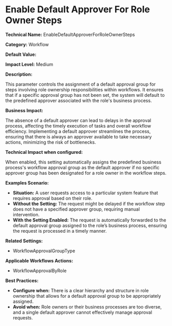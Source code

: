 # Enable Default Approver For Role Owner Steps

**Technical Name:** EnableDefaultApproverForRoleOwnerSteps

**Category:** Workflow

**Default Value:**

**Impact Level:** Medium

**Description:**

This parameter controls the assignment of a default approval group for steps involving role ownership responsibilities within workflows. It ensures that if a specific approval group has not been set, the system will default to the predefined approver associated with the role's business process.

**Business Impact:**

The absence of a default approver can lead to delays in the approval process, affecting the timely execution of tasks and overall workflow efficiency. Implementing a default approver streamlines the process, ensuring that there is always an approver available to take necessary actions, minimizing the risk of bottlenecks.

**Technical Impact when configured:**

When enabled, this setting automatically assigns the predefined business process's workflow approval group as the default approver if no specific approver group has been designated for a role owner in the workflow steps.

**Examples Scenario:**

- **Situation:** A user requests access to a particular system feature that requires approval based on their role.
- **Without the Setting:** The request might be delayed if the workflow step does not have a specified approver group, requiring manual intervention.
- **With the Setting Enabled:** The request is automatically forwarded to the default approval group assigned to the role’s business process, ensuring the request is processed in a timely manner.

**Related Settings:** 

- WorkflowApprovalGroupType

**Applicable Workflows Actions:** 

- WorkflowApprovalByRole

**Best Practices:** 

- **Configure when:** There is a clear hierarchy and structure in role ownership that allows for a default approval group to be appropriately assigned.
- **Avoid when:** Role owners or their business processes are too diverse, and a single default approver cannot effectively manage approval requests.
